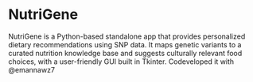 # NutriGene
NutriGene is a Python-based standalone app that provides personalized dietary recommendations using SNP data. It maps genetic variants to a curated nutrition knowledge base and suggests culturally relevant food choices, with a user-friendly GUI built in Tkinter.
Codeveloped it with @emannawz7
